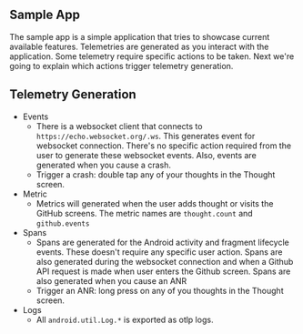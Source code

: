 ## Sample App

The sample app is a simple application that tries to showcase current available features. Telemetries are generated
as you interact with the application. Some telemetry require specific actions to be taken. Next we're
going to explain which actions trigger telemetry generation.

## Telemetry Generation
- Events
  - There is a websocket client that connects to `https://echo.websocket.org/.ws`. This generates
  event for websocket connection. There's no specific action required from the user to generate these
  websocket events. Also, events are generated when you cause a crash.
  - Trigger a crash: double tap any of your thoughts in the Thought screen.
- Metric
  - Metrics will generated when the user adds thought or visits the GitHub screens. The metric names
  are `thought.count` and `github.events`
- Spans
  - Spans are generated for the Android activity and fragment lifecycle events. These doesn't require
  any specific user action. Spans are also generated during the websocket connection and when a Github
  API request is made when user enters the Github screen. Spans are also generated when you cause an ANR
  - Trigger an ANR: long press on any of you thoughts in the Thought screen.
- Logs
  - All `android.util.Log.*` is exported as otlp logs.

